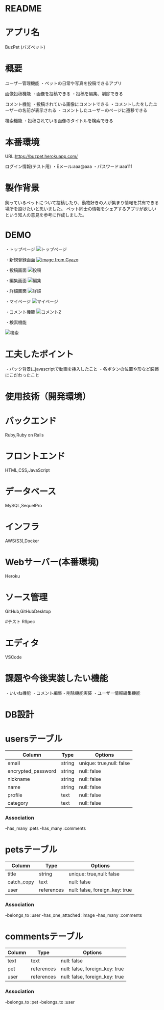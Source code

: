 # README
# アプリ名
 BuzPet  (バズペット)


# 概要
ユーザー管理機能
・ペットの日常や写真を投稿できるアプリ


画像投稿機能
・画像を投稿できる
・投稿を編集、削除できる

コメント機能
・投稿されている画像にコメントできる
・コメントしたをしたユーザーの名前が表示される
・コメントしたユーザーのページに遷移できる

検索機能
・投稿されている画像のタイトルを検索できる

# 本番環境
URL:https://buzpet.herokuapp.com/

ログイン情報(テスト用)
・Eメール:aaa@aaa
・パスワード:aaa111


# 製作背景
飼っているペットについて投稿したり、動物好きの人が集まり情報を共有できる場所を設けたいと思いました。
ペット同士の情報をシェアするアプリが欲しいという知人の意見を参考に作成しました。

# DEMO
・トップページ
![トップページ](https://user-images.githubusercontent.com/83489031/126764510-f28b1275-ff63-4e26-8332-c7c69bdec978.gif)


・新規登録画面
[![Image from Gyazo](https://i.gyazo.com/099995f6b0522772cb71138e804b6aab.gif)](https://gyazo.com/099995f6b0522772cb71138e804b6aab)


・投稿画面
![投稿](https://user-images.githubusercontent.com/83489031/126763674-121acf2f-b140-4381-be88-91f09974d284.gif)

・編集画面
![編集](https://user-images.githubusercontent.com/83489031/126763484-79677c1c-1ac6-4787-b9d1-8b42cb06acea.gif)


・詳細画面
![詳細](https://user-images.githubusercontent.com/83489031/126763355-88d1d4c9-099f-46a3-940f-84281679762c.gif)


・マイページ
![マイページ](https://user-images.githubusercontent.com/83489031/126763184-897f42ba-7c69-48f5-b5d8-496a29e6b6a4.gif)

・コメント機能
![コメント2](https://user-images.githubusercontent.com/83489031/126763026-385cbc38-c4fc-4cc3-b1b8-561db2848e5f.gif)

・検索機能

![検索](https://user-images.githubusercontent.com/83489031/126761954-856dae85-206f-4f08-be0d-ffdc74e96caf.gif)


# 工夫したポイント

・バック背景にjavascriptで動画を挿入したこと
・各ボタンの位置や形など装飾にこだわったこと


# 使用技術（開発環境）
# バックエンド
Ruby,Ruby on Rails

# フロントエンド
HTML,CSS,JavaScript

# データベース
MySQL,SequelPro

# インフラ
AWS(S3),Docker

# Webサーバー(本番環境)
Heroku



# ソース管理
GitHub,GitHubDesktop

#テスト
RSpec

# エディタ
VSCode

# 課題や今後実装したい機能
・いいね機能
・コメント編集・削除機能実装
・ユーザー情報編集機能



# DB設計  

# usersテーブル

| Column             | Type   | Options                   |
|-----------------   | ------ | ------------------------- |
| email              | string | unique: true,null: false  |
| encrypted_password | string | null: false               |
| nickname           | string | null: false               |
| name               | string | null: false               |
| profile            | text   | null: false               |
| category           | text   | null: false               |

### Association
-has_many :pets
-has_many :comments


# petsテーブル

| Column             | Type       | Options                        |
|-----------------   | ---------- | ------------------------------ |
| title              | string     | unique: true,null: false       |
| catch_copy         | text       | null: false                    |
| user               | references | null: false, foreign_key: true |

### Association
-belongs_to :user
-has_one_attached :image
-has_many :comments


# commentsテーブル
| Column             | Type       | Options                        |
|-----------------   | ---------- | ------------------------------ |
| text               | text       | null: false                    |
| pet                | references | null: false, foreign_key: true |                    |
| user               | references | null: false, foreign_key: true |

### Association
-belongs_to :pet
-belongs_to :user


